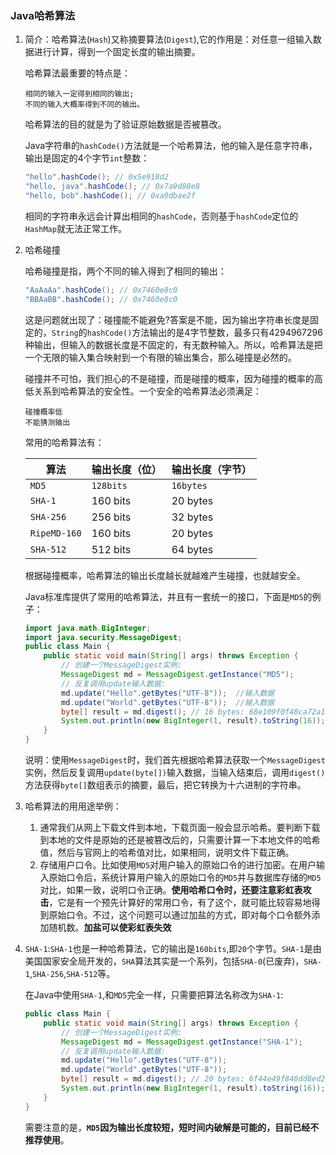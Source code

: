 ### Java哈希算法 ###

1. 简介：哈希算法(`Hash`)又称摘要算法(`Digest`),它的作用是：对任意一组输入数据进行计算，得到一个固定长度的输出摘要。

   哈希算法最重要的特点是：

   ```text
   相同的输入一定得到相同的输出;
   不同的输入大概率得到不同的输出。
   ```

   哈希算法的目的就是为了验证原始数据是否被篡改。

   Java字符串的`hashCode()`方法就是一个哈希算法，他的输入是任意字符串，输出是固定的4个字节`int`整数：

   ```java
   "hello".hashCode(); // 0x5e918d2
   "hello, java".hashCode(); // 0x7a9d88e8
   "hello, bob".hashCode(); // 0xa0dbae2f
   ```

   相同的字符串永远会计算出相同的`hashCode`，否则基于`hashCode`定位的`HashMap`就无法正常工作。

2. 哈希碰撞

   哈希碰撞是指，两个不同的输入得到了相同的输出：

   ```java
   "AaAaAa".hashCode(); // 0x7460e8c0
   "BBAaBB".hashCode(); // 0x7460e8c0
   ```

   这是问题就出现了：碰撞能不能避免?答案是不能，因为输出字符串长度是固定的，`String`的`hashCode()`方法输出的是4字节整数，最多只有4294967296种输出，但输入的数据长度是不固定的，有无数种输入。所以，哈希算法是把一个无限的输入集合映射到一个有限的输出集合，那么碰撞是必然的。

   碰撞并不可怕，我们担心的不是碰撞，而是碰撞的概率，因为碰撞的概率的高低关系到哈希算法的安全性。一个安全的哈希算法必须满足：

   ```text
   碰撞概率低
   不能猜测输出
   ```

   常用的哈希算法有：

   | 算法         | 输出长度（位） | 输出长度（字节） |
   | ------------ | -------------- | ---------------- |
   | `MD5`        | `128bits`      | `16bytes`        |
   | `SHA-1`      | 160 bits       | 20 bytes         |
   | `SHA-256`    | 256 bits       | 32 bytes         |
   | `RipeMD-160` | 160 bits       | 20 bytes         |
   | `SHA-512`    | 512 bits       | 64 bytes         |

    根据碰撞概率，哈希算法的输出长度越长就越难产生碰撞，也就越安全。

   Java标准库提供了常用的哈希算法，并且有一套统一的接口，下面是`MD5`的例子：

   ```java
   import java.math.BigInteger;
   import java.security.MessageDigest;
   public class Main {
       public static void main(String[] args) throws Exception {
           // 创建一个MessageDigest实例:
           MessageDigest md = MessageDigest.getInstance("MD5");
           // 反复调用update输入数据:
           md.update("Hello".getBytes("UTF-8"));  //输入数据
           md.update("World".getBytes("UTF-8"));  //输入数据
           byte[] result = md.digest(); // 16 bytes: 68e109f0f40ca72a15e05cc22786f8e6
           System.out.println(new BigInteger(1, result).toString(16));
       }
   }
   ```

   说明：使用`MessageDigest`时，我们首先根据哈希算法获取一个`MessageDigest`实例，然后反复调用`update(byte[])`输入数据，当输入结束后，调用`digest()`方法获得`byte[]`数组表示的摘要，最后，把它转换为十六进制的字符串。

3. 哈希算法的用用途举例：
   1. 通常我们从网上下载文件到本地，下载页面一般会显示哈希。要判断下载到本地的文件是原始的还是被篡改后的，只需要计算一下本地文件的哈希值，然后与官网上的哈希值对比，如果相同，说明文件下载正确。
   2. 存储用户口令。比如使用`MD5`对用户输入的原始口令的进行加密。在用户输入原始口令后，系统计算用户输入的原始口令的`MD5`并与数据库存储的`MD5`对比，如果一致，说明口令正确。**使用哈希口令时，还要注意彩虹表攻击**，它是有一个预先计算好的常用口令，有了这个，就可能比较容易地得到原始口令。不过，这个问题可以通过加盐的方式，即对每个口令额外添加随机数。**加盐可以使彩虹表失效**

4. `SHA-1`:`SHA-1`也是一种哈希算法，它的输出是`160bits`,即`20`个字节。`SHA-1`是由美国国家安全局开发的，`SHA`算法其实是一个系列，包括`SHA-0`(已废弃)，`SHA-1`,`SHA-256`,`SHA-512`等。

   在Java中使用`SHA-1`,和`MD5`完全一样，只需要把算法名称改为`SHA-1`:

   ```java
   public class Main {
       public static void main(String[] args) throws Exception {
           // 创建一个MessageDigest实例:
           MessageDigest md = MessageDigest.getInstance("SHA-1");
           // 反复调用update输入数据:
           md.update("Hello".getBytes("UTF-8"));
           md.update("World".getBytes("UTF-8"));
           byte[] result = md.digest(); // 20 bytes: 6f44e49f848dd8ed27f73f59ab5bd4631b3f6b0d
           System.out.println(new BigInteger(1, result).toString(16));
       }
   }
   ```

   需要注意的是，**`MD5`因为输出长度较短，短时间内破解是可能的，目前已经不推荐使用**。